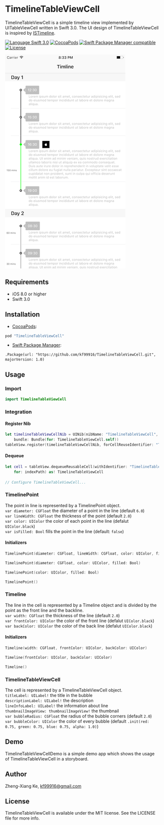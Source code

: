# TimelineTableViewCell

TimelineTableViewCell is a simple timeline view implemented by UITableViewCell written in Swift 3.0. The UI design of TimelineTableViewCell is inspired by [ISTimeline](https://github.com/instant-solutions/ISTimeline).

[![Language Swift 3.0](https://img.shields.io/badge/Language-Swift%203.0-orange.svg?style=flat)](https://swift.org)
[![CocoaPods](https://img.shields.io/cocoapods/v/TimelineTableViewCell.svg)](#cocoapods)
[![Swift Package Manager compatible](https://img.shields.io/badge/Swift%20Package%20Manager-compatible-brightgreen.svg)](https://github.com/apple/swift-package-manager)
[![License](https://img.shields.io/github/license/kf99916/TimelineTableViewCell.svg)](LICENSE)

![TimelineTableViewCell](/screenshots/timelineTableView.png "TimelineTableViewCell")

## Requirements

- iOS 8.0 or higher
- Swift 3.0

## Installation

- [CocoaPods](http://cocoapods.org/):

```ruby
pod "TimelineTableViewCell"
```

- [Swift Package Manager](https://swift.org/package-manager/):

```
.Package(url: "https://github.com/kf99916/TimelineTableViewCell.git", majorVersion: 1.0)
```

## Usage

### Import

```swift
import TimelineTableViewCell
```

### Integration

#### Register Nib

```swift
let timelineTableViewCellNib = UINib(nibName: "TimelineTableViewCell", 
	bundle: Bundle(for: TimelineTableViewCell.self))
tableView.register(timelineTableViewCellNib, forCellReuseIdentifier: "TimelineTableViewCell")
```

#### Dequeue

```swift
let cell = tableView.dequeueReusableCell(withIdentifier: "TimelineTableViewCell", 
	for: indexPath) as! TimelineTableViewCell

// Configure TimelineTableViewCell...
```

### TimelinePoint

The point in line is represented by a TimelinePoint object.  
`var diameter: CGFloat` the diameter of a point in the line (default `6.0`)  
`var lineWidth: CGFloat` the thickness of the point (default `2.0`)  
`var color: UIColor` the color of each point in the line (defalut `UIColor.black`)  
`var isFilled: Bool` fills the point in the line (default: `false`)

#### Initializers

```swift
TimelinePoint(diameter: CGFloat, lineWidth: CGFloat, color: UIColor, filled: Bool)
```

```swift
TimelinePoint(diameter: CGFloat, color: UIColor, filled: Bool)
```

```swift
TimelinePoint(color: UIColor, filled: Bool)
```

```swift
TimelinePoint()
```

### Timeline

The line in the cell is represented by a Timeline object and is divided by the point as the front line and the backline.  
`var width: CGFloat` the thickness of the line (default `2.0`)  
`var frontColor: UIColor` the color of the front line (defalut `UIColor.black`)  
`var backColor: UIColor` the color of the back line (defalut `UIColor.black`)

#### Initializers

```swift
Timeline(width: CGFloat, frontColor: UIColor, backColor: UIColor)
```

```swift
Timeline(frontColor: UIColor, backColor: UIColor)
```

```swift
Timeline()
```

### TimelineTableViewCell

The cell is represented by a TimelineTableViewCell object.  
`titleLabel: UILabel!` the title in the bubble  
`descriptionLabel: UILabel!` the description  
`lineInfoLabel: UILabel!` the information about line  
`thumbnailImageView: thumbnailImageView!` the thumbnail  
`var bubbleRadius: CGFloat` the radius of the bubble corners (default `2.0`)  
`var bubbleColor: UIColor` the color of every bubble (default `.init(red: 0.75, green: 0.75, blue: 0.75, alpha: 1.0)`)

## Demo

TimelineTableViewCellDemo is a simple demo app which shows the usage of TimelineTableViewCell in a storyboard.

## Author

Zheng-Xiang Ke, kf99916@gmail.com

## License

TimelineTableViewCell is available under the MIT license. See the LICENSE file for more info.
